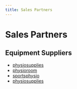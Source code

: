 ```yaml
---
title: Sales Partners
---
```


# Sales Partners

## Equipment Suppliers

- [physiosupplies](https://www.physiosupplies.eu/)
- [physioroom](https://www.physioroom.com/)
- [sportsphysio](https://sportsphysio.ie/)
- [physiosupplies](https://www.physiosupplies.co.uk/)
